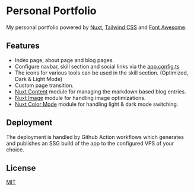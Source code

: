 # Personal Portfolio
My personal portfolio powered by [Nuxt](https://nuxt.com/), [Tailwind CSS](https://tailwindcss.com/) and [Font Awesome](https://fontawesome.com/).

## Features
* Index page, about page and blog pages.
* Configure navbar, skill section and social links via the [app.config.ts](app.config.ts)
* The icons for various tools can be used in the skill section. (Optimized, Dark & Light Mode)
* Custom page transition.
* [Nuxt Content](https://content.nuxtjs.org/) module for managing the markdown based blog entries.
* [Nuxt Image](https://image.nuxtjs.org/) module for handling image optimizations.
* [Nuxt Color Mode](https://color-mode.nuxtjs.org/) module for handling light & dark mode switching.

## Deployment
The deployment is handled by Github Action workflows which generates and publishes an SSG build of the app to the configured VPS of your choice.

## License
[MIT](./LICENSE)

